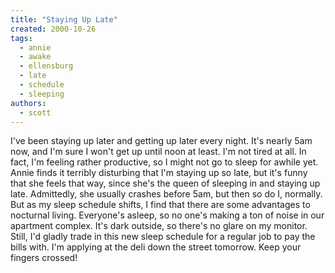 ```yaml
---
title: "Staying Up Late"
created: 2000-10-26
tags: 
  - annie
  - awake
  - ellensburg
  - late
  - schedule
  - sleeping
authors: 
  - scott
---
```


I've been staying up later and getting up later every night. It's nearly 5am now, and I'm sure I won't get up until noon at least. I'm not tired at all. In fact, I'm feeling rather productive, so I might not go to sleep for awhile yet. Annie finds it terribly disturbing that I'm staying up so late, but it's funny that she feels that way, since she's the queen of sleeping in and staying up late. Admittedly, she usually crashes before 5am, but then so do I, normally. But as my sleep schedule shifts, I find that there are some advantages to nocturnal living. Everyone's asleep, so no one's making a ton of noise in our apartment complex. It's dark outside, so there's no glare on my monitor. Still, I'd gladly trade in this new sleep schedule for a regular job to pay the bills with. I'm applying at the deli down the street tomorrow. Keep your fingers crossed!
